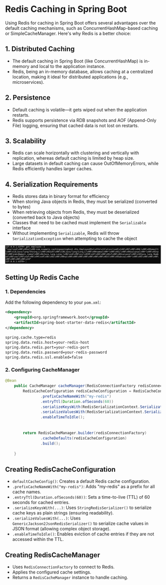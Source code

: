 # Redis Caching in Spring Boot

Using Redis for caching in Spring Boot offers several advantages over the default caching mechanisms, such as ConcurrentHashMap-based caching or SimpleCacheManager. Here's why Redis is a better choice:

## 1. Distributed Caching
- The default caching in Spring Boot (like ConcurrentHashMap) is in-memory and local to the application instance.
- Redis, being an in-memory database, allows caching at a centralized location, making it ideal for distributed applications (e.g., microservices).

## 2. Persistence
- Default caching is volatile—it gets wiped out when the application restarts.
- Redis supports persistence via RDB snapshots and AOF (Append-Only File) logging, ensuring that cached data is not lost on restarts.

## 3. Scalability
- Redis can scale horizontally with clustering and vertically with replication, whereas default caching is limited by heap size.
- Large datasets in default caching can cause OutOfMemoryErrors, while Redis efficiently handles larger caches.

## 4. Serialization Requirements
- Redis stores data in binary format for efficiency
- When storing Java objects in Redis, they must be serialized (converted to bytes)
- When retrieving objects from Redis, they must be deserialized (converted back to Java objects)
- Classes that need to be cached must implement the `Serializable` interface
- Without implementing `Serializable`, Redis will throw `SerializationException` when attempting to cache the object

![](/images/rediscli.png)
## Setting Up Redis Cache

### 1. Dependencies
Add the following dependency to your `pom.xml`:
```xml
<dependency>
    <groupId>org.springframework.boot</groupId>
    <artifactId>spring-boot-starter-data-redis</artifactId>
</dependency>
```
```properties
spring.cache.type=redis
spring.data.redis.host=your-redis-host
spring.data.redis.port=your-redis-port
spring.data.redis.password=your-redis-password
spring.data.redis.ssl.enabled=false
```

### 2. Configuring CacheManager
```java
@Bean
    public CacheManager cacheManager(RedisConnectionFactory redisConnectionFactory) {
        RedisCacheConfiguration redisCacheConfiguration = RedisCacheConfiguration.defaultCacheConfig()
                .prefixCacheNameWith("my-redis")
                .entryTtl(Duration.ofSeconds(60))
                .serializeKeysWith(RedisSerializationContext.SerializationPair.fromSerializer(new StringRedisSerializer()))
                .serializeValuesWith(RedisSerializationContext.SerializationPair.fromSerializer(new GenericJackson2JsonRedisSerializer()))
                .enableTimeToIdle();


        return RedisCacheManager.builder(redisConnectionFactory)
                .cacheDefaults(redisCacheConfiguration)
                .build();

    }

```    

## Creating RedisCacheConfiguration
- `defaultCacheConfig()`: Creates a default Redis cache configuration.
- `.prefixCacheNameWith("my-redis")`: Adds "my-redis" as a prefix for all cache names.
- `.entryTtl(Duration.ofSeconds(60))`: Sets a time-to-live (TTL) of 60 seconds for cached entries.
- `.serializeKeysWith(...)`: Uses `StringRedisSerializer()` to serialize cache keys as plain strings (ensuring readability).
- `.serializeValuesWith(...)`: Uses `GenericJackson2JsonRedisSerializer()` to serialize cache values in JSON format (allowing complex object storage).
- `.enableTimeToIdle()`: Enables eviction of cache entries if they are not accessed within the TTL.

## Creating RedisCacheManager
- Uses `RedisConnectionFactory` to connect to Redis.
- Applies the configured cache settings.
- Returns a `RedisCacheManager` instance to handle caching.



